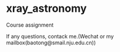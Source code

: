 # xray_astronomy
Course assignment
</p>
If any questions, contack me.(Wechat or my mailbox(baotong@smail.nju.edu.cn))



